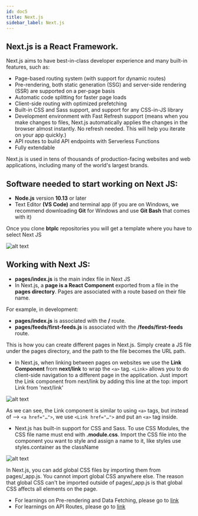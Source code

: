 ```yaml
---
id: doc5
title: Next.js 
sidebar_label: Next.js
---
```


## Next.js is a React Framework.

Next.js aims to have best-in-class developer experience and many built-in features, such as:

*	Page-based routing system (with support for dynamic routes)
*	Pre-rendering, both static generation (SSG) and server-side rendering (SSR) are supported on a per-page basis
*	Automatic code splitting for faster page loads
*	Client-side routing with optimized prefetching
*	Built-in CSS and Sass support, and support for any CSS-in-JS library
*	Development environment with Fast Refresh support (means when you make changes to files, Next.js automatically applies the changes in the browser almost instantly. No refresh needed. This will help you iterate on your app quickly.)
*	API routes to build API endpoints with Serverless Functions
*	Fully extendable

Next.js is used in tens of thousands of production-facing websites and web applications, including many of the world's largest brands.

## Software needed to start working on Next JS:

*	**Node.js** version **10.13** or later
*	Text Editor **(VS Code)** and terminal app (if you are on Windows, we recommend downloading **Git** for Windows and use **Git Bash** that comes with it)

Once you clone **btplc** repositories you will get a template where you have to select Next JS

![alt text](/img/picture1.png)
 
## Working with Next JS:

*	**pages/index.js** is the main index file in Next JS
*	In Next.js, a **page is a React Component** exported from a file in the **pages directory**.
Pages are associated with a route based on their file name. 

For example, in development:

* **pages/index.js** is associated with the **/** route.
*	**pages/feeds/first-feeds.js** is associated with the **/feeds/first-feeds** route.

This is how you can create different pages in Next.js.
Simply create a JS file under the pages directory, and the path to the file becomes the URL path.

*	In Next.js, when linking between pages on websites we use the **Link Component** from **next/link** to wrap the `<a>` tag. 
`<Link>` allows you to do client-side navigation to a different page in the application.
Just import the Link component from next/link by adding this line at the top:
import Link from 'next/link'

![alt text](/img/picture2.png)

As we can see, the Link component is similar to using `<a>` tags, but instead of  -->
`<a href="…">`, we use `<Link href="…">` and put an `<a>` tag inside.

*	Next.js has built-in support for CSS and Sass.
To use CSS Modules, the CSS file name must end with **.module.css**.
Import the CSS file into the component you want to style and assign a name to it, like styles
use styles.container as the className

![alt text](/img/picture3.png)
 
In Next.js, you can add global CSS files by importing them from pages/_app.js. You cannot import global CSS anywhere else.
The reason that global CSS can't be imported outside of pages/_app.js is that global CSS affects all elements on the page.

*	For learnings on Pre-rendering and Data Fetching, please go to [link](https://nextjs.org/learn/basics/data-fetching)
*	For learnings on API Routes, please go to [link](https://nextjs.org/learn/basics/api-routes)
